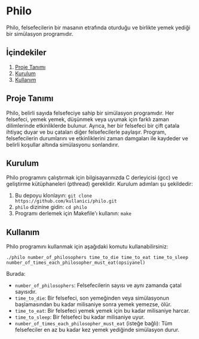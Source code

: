 # Philo 
Philo, felsefecilerin bir masanın etrafında oturduğu ve birlikte yemek yediği bir simülasyon programıdır.  
## İçindekiler  
1. [Proje Tanımı](#proje-tanımı) 
2. [Kurulum](#kurulum) 
3. [Kullanım](#kullanım)
## Proje Tanımı  
Philo, belirli sayıda felsefeciye sahip bir simülasyon programıdır. Her felsefeci, yemek yemek, düşünmek veya uyumak için farklı zaman dilimlerinde etkinliklerde bulunur. Ayrıca, her bir felsefeci bir çift çatala ihtiyaç duyar ve bu çataları diğer felsefecilerle paylaşır. Program, felsefecilerin durumlarını ve etkinliklerini zaman damgaları ile kaydeder ve belirli koşullar altında simülasyonu sonlandırır.  
## Kurulum  
Philo programını çalıştırmak için bilgisayarınızda C derleyicisi (gcc) ve geliştirme kütüphaneleri (pthread) gereklidir. Kurulum adımları şu şekildedir:  
1. Bu depoyu klonlayın: `git clone https://github.com/kullanici/philo.git` 
2. `philo` dizinine gidin: `cd philo` 
3. Programı derlemek için Makefile'ı kullanın: `make`  
## Kullanım  
Philo programını kullanmak için aşağıdaki komutu kullanabilirsiniz:

`./philo number_of_philosophers time_to_die time_to_eat time_to_sleep number_of_times_each_philosopher_must_eat(opsiyanel)`

Burada:  
- `number_of_philosophers`: Felsefecilerin sayısı ve aynı zamanda çatal sayısıdır. 
- `time_to_die`: Bir felsefeci, son yemeğinden veya simülasyonun başlamasından bu kadar milisaniye sonra yemek yemezse, ölür. 
- `time_to_eat`: Bir felsefeci yemek yemek için bu kadar milisaniye harcar. 
- `time_to_sleep`: Bir felsefeci bu kadar milisaniye uyur. 
- `number_of_times_each_philosopher_must_eat` (isteğe bağlı): Tüm felsefeciler en az bu kadar kez yemek yediğinde simülasyon durur.  